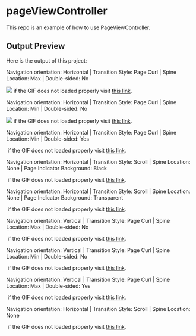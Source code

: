 # pageViewController
This repo is an example of how to use PageViewController.

## Output Preview
Here is the output of this project:

Navigation orientation: Horizontal | Transition Style: Page Curl | Spine Location: Max | Double-sided: No

![](http://luthfifr.com/buku_ios_101/gif/pageViewController/horizontal_pageCurl_spineMax.gif) if the GIF does not loaded properly visit [this link](http://luthfifr.com/buku_ios_101/gif/pageViewController/horizontal_pageCurl_spineMax.gif).

Navigation orientation: Horizontal | Transition Style: Page Curl | Spine Location: Min | Double-sided: No

![](http://luthfifr.com/buku_ios_101/gif/pageViewController/horizontal_pageCurl_spineMin.gif) if the GIF does not loaded properly visit [this link](http://luthfifr.com/buku_ios_101/gif/pageViewController/horizontal_pageCurl_spineMin.gif).

Navigation orientation: Horizontal | Transition Style: Page Curl | Spine Location: Min | Double-sided: Yes

![]() if the GIF does not loaded properly visit [this link]().

Navigation orientation: Horizontal | Transition Style: Scroll | Spine Location: None | Page Indicator Background: Black

![]() if the GIF does not loaded properly visit [this link]().

Navigation orientation: Horizontal | Transition Style: Scroll | Spine Location: None | Page Indicator Background: Transparent

![]() if the GIF does not loaded properly visit [this link]().

Navigation orientation: Vertical | Transition Style: Page Curl | Spine Location: Max | Double-sided: No

![]() if the GIF does not loaded properly visit [this link]().

Navigation orientation: Vertical | Transition Style: Page Curl | Spine Location: Min | Double-sided: No

![]() if the GIF does not loaded properly visit [this link]().

Navigation orientation: Vertical | Transition Style: Page Curl | Spine Location: Max | Double-sided: Yes

![]() if the GIF does not loaded properly visit [this link]().


Navigation orientation: Horizontal | Transition Style: Scroll | Spine Location: None

![]() if the GIF does not loaded properly visit [this link]().
